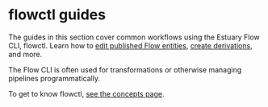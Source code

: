 # flowctl guides

The guides in this section cover common workflows using the Estuary Flow CLI, flowctl.
Learn how to [edit published Flow entities](./edit-specification-locally.md), [create derivations](./create-derivation.md), and more.

The Flow CLI is often used for transformations or otherwise managing pipelines programmatically.

To get to know flowctl, [see the concepts page](../../concepts/flowctl.md).

